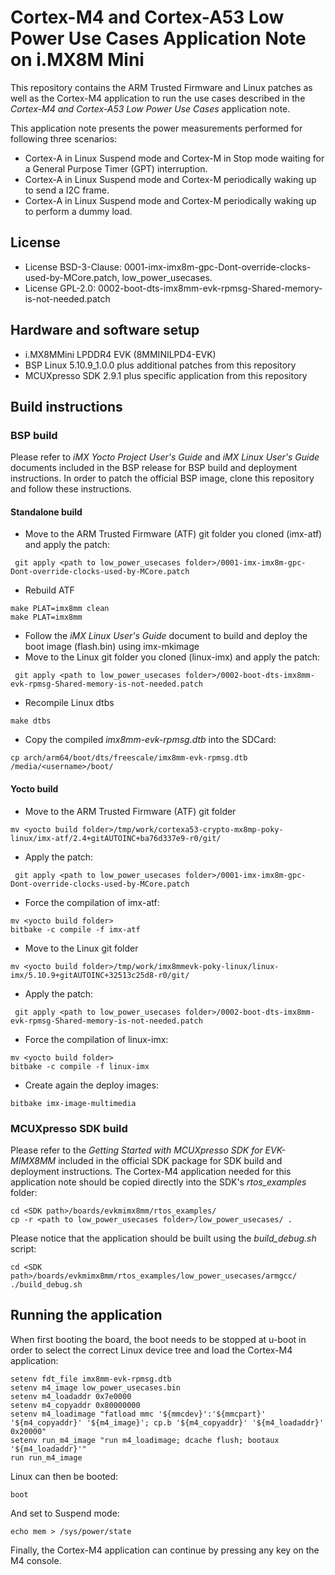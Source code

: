 # Cortex-M4 and Cortex-A53 Low Power Use Cases Application Note on i.MX8M Mini

This repository contains the ARM Trusted Firmware and Linux patches as well as the Cortex-M4 application to run the use cases described in the _Cortex-M4 and Cortex-A53 Low Power Use Cases_ application note.

This application note presents the power measurements performed for following three scenarios:
 - Cortex-A in Linux Suspend mode and Cortex-M in Stop mode waiting for a General Purpose Timer (GPT) interruption.
 - Cortex-A in Linux Suspend mode and Cortex-M periodically waking up to send a I2C frame.
 - Cortex-A in Linux Suspend mode and Cortex-M periodically waking up to perform a dummy load.

## License
 - License BSD-3-Clause: 0001-imx-imx8m-gpc-Dont-override-clocks-used-by-MCore.patch, low_power_usecases.
 - License GPL-2.0: 0002-boot-dts-imx8mm-evk-rpmsg-Shared-memory-is-not-needed.patch

## Hardware and software setup
 - i.MX8MMini LPDDR4 EVK (8MMINILPD4-EVK)
 - BSP Linux 5.10.9_1.0.0 plus additional patches from this repository
 - MCUXpresso  SDK 2.9.1 plus specific application from this repository

## Build instructions
### BSP build
Please refer to _iMX Yocto Project User's Guide_ and _iMX Linux User's Guide_ documents included in the BSP release for BSP build and deployment instructions.
In order to patch the official BSP image, clone this repository and follow these instructions.
#### Standalone build
 - Move to the ARM Trusted Firmware (ATF) git folder you cloned (imx-atf) and apply the patch:
```
 git apply <path to low_power_usecases folder>/0001-imx-imx8m-gpc-Dont-override-clocks-used-by-MCore.patch
```
 - Rebuild ATF
```
make PLAT=imx8mm clean
make PLAT=imx8mm
```
 - Follow the _iMX Linux User's Guide_ document to build and deploy the boot image (flash.bin) using imx-mkimage
 - Move to the Linux git folder you cloned (linux-imx) and apply the patch:
```
 git apply <path to low_power_usecases folder>/0002-boot-dts-imx8mm-evk-rpmsg-Shared-memory-is-not-needed.patch
```
 - Recompile Linux dtbs
```
make dtbs
```
 - Copy the compiled _imx8mm-evk-rpmsg.dtb_ into the SDCard:
```
cp arch/arm64/boot/dts/freescale/imx8mm-evk-rpmsg.dtb /media/<username>/boot/
```
#### Yocto build
 - Move to the ARM Trusted Firmware (ATF) git folder
```
mv <yocto build folder>/tmp/work/cortexa53-crypto-mx8mp-poky-linux/imx-atf/2.4+gitAUTOINC+ba76d337e9-r0/git/
```
 - Apply the patch:
```
 git apply <path to low_power_usecases folder>/0001-imx-imx8m-gpc-Dont-override-clocks-used-by-MCore.patch
```
 - Force the compilation of imx-atf:
```
mv <yocto build folder>
bitbake -c compile -f imx-atf
```
- Move to the Linux git folder
```
mv <yocto build folder>/tmp/work/imx8mmevk-poky-linux/linux-imx/5.10.9+gitAUTOINC+32513c25d8-r0/git/
```
 - Apply the patch:
```
 git apply <path to low_power_usecases folder>/0002-boot-dts-imx8mm-evk-rpmsg-Shared-memory-is-not-needed.patch
```
 - Force the compilation of linux-imx:
```
mv <yocto build folder>
bitbake -c compile -f linux-imx
```
 - Create again the deploy images:
```
bitbake imx-image-multimedia
```

### MCUXpresso SDK build
Please refer to the _Getting Started with MCUXpresso SDK for EVK-MIMX8MM_ included in the official SDK package for SDK build and deployment instructions.
The Cortex-M4 application needed for this application note should be copied directly into the SDK's _rtos_examples_ folder:
```
cd <SDK path>/boards/evkmimx8mm/rtos_examples/
cp -r <path to low_power_usecases folder>/low_power_usecases/ .
```
Please notice that the application should be built using the _build_debug.sh_ script:
```
cd <SDK path>/boards/evkmimx8mm/rtos_examples/low_power_usecases/armgcc/
./build_debug.sh
```

## Running the application
When first booting the board, the boot needs to be stopped at u-boot in order to select the correct Linux device tree and load the Cortex-M4 application:
```
setenv fdt_file imx8mm-evk-rpmsg.dtb
setenv m4_image low_power_usecases.bin
setenv m4_loadaddr 0x7e0000
setenv m4_copyaddr 0x80000000
setenv m4_loadimage "fatload mmc '${mmcdev}':'${mmcpart}' '${m4_copyaddr}' '${m4_image}'; cp.b '${m4_copyaddr}' '${m4_loadaddr}' 0x20000"
setenv run_m4_image "run m4_loadimage; dcache flush; bootaux '${m4_loadaddr}'"
run run_m4_image 
```
Linux can then be booted:
```
boot
```
And set to Suspend mode:
```
echo mem > /sys/power/state 
```
Finally, the Cortex-M4 application can continue by pressing any key on the M4 console.
